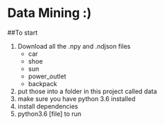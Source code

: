 # Data Mining :)
##To start
1. Download all the .npy and .ndjson files
    * car
    * shoe
    * sun
    * power_outlet
    * backpack
2. put those into a folder in this project called data
3. make sure you have python 3.6 installed
4. install dependencies
5. python3.6 [file] to run

